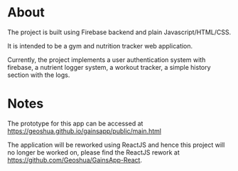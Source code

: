 # About
The project is built using Firebase backend and plain Javascript/HTML/CSS.

It is intended to be a gym and nutrition tracker web application.

Currently, the project implements a user authentication system with firebase, a nutrient logger system, a workout tracker, a simple history section with the logs.
# Notes
The prototype for this app can be accessed at https://geoshua.github.io/gainsapp/public/main.html

The application will be reworked using ReactJS and hence this project will no longer be worked on, please find the ReactJS rework at https://github.com/Geoshua/GainsApp-React.
